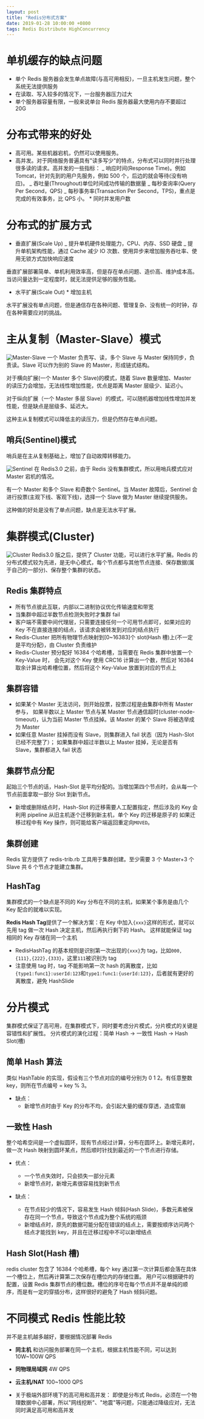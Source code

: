 ```yaml
---
layout: post
title: "Redis分布式方案"
date: 2019-01-28 10:00:00 +0800
tags: Redis Distribute HighConcurrency
---
```


# 单机缓存的缺点问题

- 单个 Redis 服务器会发生单点故障(与高可用相反)，一旦主机发生问题，整个系统无法提供服务
- 在读取、写入较多的情况下，一台服务器压力过大
- 单个服务器容量有限，一般来说单台 Redis 服务器最大使用内存不要超过 20G

# 分布式带来的好处

- 高可用。某些机器宕机，仍然可以使用服务。
- 高并发。对于网络服务普遍具有"读多写少"的特点，分布式可以同时并行处理很多读的请求。高并发的一些指标：
  _ 响应时间(Response Time)。例如 Tomcat，针对先到的用户先服务，例如 500 个，后边的就会等待(没有响应)。
  _ 吞吐量(Throughout)单位时间成功传输的数据量
  _ 每秒查询率(Query Per Second，QPS)
  _ 每秒事务率(Transaction Per Second，TPS)，重点是完成的有效事务，比 QPS 小。 \* 同时并发用户数

# 分布式的扩展方式

- 垂直扩展(Scale Up)
  _ 提升单机硬件处理能力，CPU、内存、SSD 硬盘
  _ 提升单机架构性能，通过 Cache 减少 IO 次数、使用异步来增加服务吞吐率、使用无锁方式加快响应速度

垂直扩展部署简单、单机利用效率高，但是存在单点问题、造价高、维护成本高。当访问量达到一定程度时，就无法提供足够的服务性能。

- 水平扩展(Scale Out) \* 增加主机

水平扩展没有单点问题，但是通信存在各种问题、管理复杂、没有统一的时钟，存在各种需要应对的挑战。

# 主从复制（Master-Slave）模式

![Master-Slave](/assets/images/2019-01-28-Redis_distribute_1.jpg)
一个 Master 负责写、读，多个 Slave 与 Master 保持同步，负责读。Slave 可以作为别的 Slave 的 Master，形成链式结构。

对于横向扩展(一个 Master 多个 Slave)的模式，随着 Slave 数量增加、Master 的读压力会增加，无法线性增加性能，优点是距离 Master 层级少、延迟小。

对于纵向扩展（一个 Master 多层 Slave）的模式，可以随机器增加线性增加并发性能，但是缺点是层级多、延迟大。

这种主从复制模式可以降低主的读压力，但是仍然存在单点问题。

## 哨兵(Sentinel)模式

哨兵是在主从复制基础上，增加了自动故障转移能力。

![Sentinel](/assets/images/2019-01-28-Redis_distribute_2.png)
在 Redis3.0 之前，由于 Redis 没有集群模式，所以用哨兵模式应对 Master 宕机的情况。

有一个 Master 和多个 Slave 和奇数个 Sentinel。当 Master 故障后，Sentinel 会进行投票(主观下线、客观下线)，选择一个 Slave 做为 Master 继续提供服务。

这种做的好处是没有了单点问题，缺点是无法水平扩展。

# 集群模式(Cluster)

![Cluster](/assets/images/2019-01-28-Redis_distribute_3.png)
Redis3.0 版之后，提供了 Cluster 功能，可以进行水平扩展。Redis 的分布式模式较为先进，是无中心模式，每个节点都与其他节点连接、保存数据(属于自己的一部分)、保存整个集群的状态。

## Redis 集群特点

- 所有节点彼此互联，内部以二进制协议优化传输速度和带宽
- 当集群中超过半数节点检测失败时才集群 fail
- 客户端不需要中间代理层，只需要连接任何一个可用节点即可，如果对应的 Key 不在直接连接的结点，该请求会被转发到对应的结点执行
- Redis-Cluster 把所有物理节点映射到[0~16383]个 slot(Hash 槽)上(不一定是平均分配)，由 Cluster 负责维护
- Redis-Cluster 预分配好 16384 个哈希槽，当需要在 Redis 集群中放置一个 Key-Value 时，
  会先对这个 Key 使用 CRC16 计算出一个数，然后对 16384 取余计算出哈希槽位置，然后将这个 Key-Value 放置到对应的节点上

## 集群容错

- 如果某个 Master 无法访问，则开始投票，投票过程是由集群中所有 Master 参与，
  如果半数以上 Master 节点与某 Master 节点通信超时(cluster-node-timeout)，认为当前 Master 节点挂掉。该 Master 的某个 Slave 将被选举成为 Master
- 如果任意 Master 挂掉而没有 Slave，则集群进入 fail 状态（因为 Hash-Slot 已经不完整了）；
  如果集群中超过半数以上 Master 挂掉，无论是否有 Slave，集群都进入 fail 状态

## 集群节点分配

起始三个节点的话，Hash-Slot 是平均分配的。当增加第四个节点时，会从每一个节点前面拿取一部分 Slot 到新节点。

- 新增或删除结点时，Hash-Slot 的迁移需要人工配置指定，然后涉及的 Key 会利用 pipeline 从旧主机逐个迁移到新主机，单个 Key 的迁移是原子的
  如果迁移过程中有 Key 操作，则可能给客户端返回重定向`MOVED`。

## 集群创建

Redis 官方提供了 redis-trib.rb 工具用于集群创建。至少需要 3 个 Master+3 个 Slave 共 6 个节点才能建立集群。

## HashTag

集群模式的一个缺点是不同的 Key 分布在不同的主机，如果某个事务是由几个 Key 配合的就难以实现。

**Redis Hash Tag**提供了一个解决方案：在 Key 中加入`{xxx}`这样的形式，就可以先用 tag 做一次 Hash 决定主机，然后再执行剩下的 Hash。
这样就能保证 tag 相同的 Key 存储在同一个主机

- RedisHashTag 的基本规则是识别第一次出现的`{xxx}`为 tag，比如`000,{111},{222},{333}`，这里`111`被识别为 tag
- 注意使用 tag 时，tag 不能影响第一次 hash 的离散度，比如`{type1:func1}:userId:123`和`type1:func1:{userId:123}`，后者就有更好的离散度，避免 HashSlide

# 分片模式

集群模式保证了高可用，在集群模式下，同时要考虑分片模式，分片模式的关键是容错性和扩展性。
分片模式的演化过程：简单 Hash -> 一致性 Hash -> Hash Slot(槽)

## 简单 Hash 算法

类似 HashTable 的实现，假设有三个节点对应的编号分别为 0 1 2。有任意整数 key，则所在节点编号 = key % 3。

- 缺点：
  - 新增节点时由于 Key 的分布不均，会引起大量的缓存穿透，造成雪崩

## 一致性 Hash

整个哈希空间是一个虚拟圆环，现有节点经过计算，分布在圆环上。新增元素时，做一次 Hash 映射到圆环某点，然后顺时针找到最近的一个节点进行存储。

- 优点：

  - 一个节点失效时，只会损失一部分元素
  - 新增节点时，新增元素很容易找到新节点

- 缺点：
  - 在节点较少的情况下，容易发生 Hash 倾斜(Hash Slide)，多数元素被保存在同一个节点，导致这个节点成为整个系统的瓶颈
  - 新增结点时，原先的数据可能分配在错误的结点上，需要按顺序访问两个结点才能找到 key，并且在迁移过程中不可以新增结点

## Hash Slot(Hash 槽)

redis cluster 包含了 16384 个哈希槽，每个 key 通过第一次计算后都会落在具体一个槽位上，然后再计算第二次保存在槽位内的存储位置。
用户可以根据硬件的配置，设置 Redis 集群节点的槽位数。槽位的序号在每个节点并不是单纯的顺序，而是有一定的穿插分布，这样很好的避免了 Hash 倾斜问题。

# 不同模式 Redis 性能比较

并不是主机越多越好，要根据情况部署 Redis

- **同主机**
  和访问服务部署在同一个主机，根据主机性能不同，可以达到 10W~100W QPS
- **同物理局域网**
  4W QPS
- **云主机/NAT**
  100~1000 QPS

- 关于极端外部环境下的高可用和高并发：
  即使是分布式 Redis，必须在一个物理数据中心部署，所以"网线挖断"、"地震"等问题，只能通过降级应对，无法同时满足高可用和高并发
